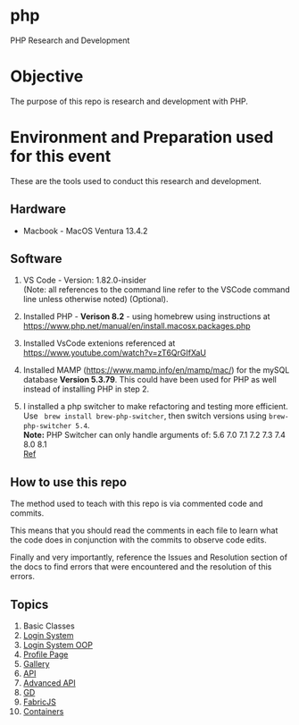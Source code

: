 # php
PHP Research and Development

# Objective    
The purpose of this repo is research and development with PHP. 

# Environment and Preparation used for this event   
These are the tools used to conduct this research and development. 

## Hardware
* Macbook - MacOS Ventura 13.4.2

## Software
1. VS Code - Version: 1.82.0-insider  
(Note: all references to the command line refer to the VSCode command line unless otherwise noted) (Optional).

2. Installed PHP - **Verison 8.2** - using homebrew using instructions at https://www.php.net/manual/en/install.macosx.packages.php 
3. Installed VsCode extenions referenced at https://www.youtube.com/watch?v=zT6QrGIfXaU 
4. Installed MAMP (https://www.mamp.info/en/mamp/mac/) for the mySQL database **Version 5.3.79**. This could have been used for PHP as well instead of installing PHP in step 2.
5. I installed a php switcher to make refactoring and testing more efficient. Use ` brew install brew-php-switcher`, then switch versions using `brew-php-switcher 5.4`.   
**Note:** PHP Switcher can only handle arguments of: 5.6 7.0 7.1 7.2 7.3 7.4 8.0 8.1   
[Ref](https://stackoverflow.com/questions/34909101/how-can-i-easily-switch-between-php-versions-on-mac-osx)

## How to use this repo
The method used to teach with this repo is via commented code and commits.  

This means that you should read the comments in each file to learn what the code does in conjunction with the commits to observe code edits.

Finally and very importantly, reference the Issues and Resolution section of the docs to find errors that were encountered and the resolution of this errors.

## Topics
 1. Basic Classes
 2. [Login System](/docs/login-system.md)
 3. [Login System OOP](/docs/login-system-OOP.md)
 4. [Profile Page](/docs/profile-page.md)
 5. [Gallery](/docs/gallery.md)
 6. [API](/docs/api.md)
 7. [Advanced API](/docs/advanced-api.md)
 8. [GD](/docs/gd.md)
 9. [FabricJS](/docs/fabricjs.md)
 10. [Containers](/Containers/ReadMe.md)
